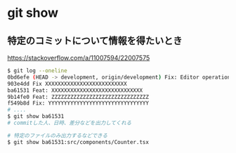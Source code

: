 # git show

## 特定のコミットについて情報を得たいとき

https://stackoverflow.com/a/11007594/22007575

```bash
$ git log --oneline
0bd6efe (HEAD -> development, origin/development) Fix: Editor operation and file linkage
903e4dd Fix XXXXXXXXXXXXXXXXXXXXXXXXXX
ba61531 Feat: XXXXXXXXXXXXXXXXXXXXXXXXXXXXX
9b14fe0 Feat: ZZZZZZZZZZZZZZZZZZZZZZZZZZZZZZZ
f549b8d Fix: YYYYYYYYYYYYYYYYYYYYYYYYYYYYYYYY
# ....
$ git show ba61531
# commitした人、日時、差分などを出力してくれる

# 特定のファイルのみ出力するなどできる
$ git show ba61531:src/components/Counter.tsx
```
